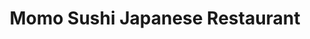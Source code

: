 ---
layout: place
title: "Momo Sushi Japanese Restaurant"
permalink: /virginia/alexandria/momo-sushi-japanese-restaurant.html
stateAbbr: VA
stateName: Virginia
cityName: Alexandria
seo:
  name: "Momo Sushi Japanese Restaurant"
  type: Restaurant
  links: http://momosushioldtown.com/
description: "Sushi bar & kitchen with fresh rolls, teriyaki & noodles, plus lots of wine, sake & Japanese beers. Looking for sushi in Alexandria, Virginia? Check out Momo..."
place_id: ChIJL3GvV_awt4kRVgK3mtw6keo
photos:
  - >-
    AUy1YQ21MWb2MCCxweDOmJs7xn8_JEATp2Wi4JjIX54P4b2XVkKDO8nGb5MIHEwxjImDuL8-0TipWhhgHdQC0eoy-G9lrTfrgK14e5L2IqZtEdlqwulR-6H7y39QJ6MVp_SqZ1Abqzz6LLrZNCp7I0AOet4i0QdsmUoY72W-WMQS4oXIWos8gPEbK3p5xorm0-iPQ4PJz8yXXOAB2vQtz2uqIvw47Pjruld19dKeDGL0EQzbOqHCN5ew7vkZr4-K56WcOMWhJPbTL6L0Tp4gAmAY5ILV8I0IzHVhrYLYVyTtr3mnlw
  - >-
    AUy1YQ0qw9wvCDH8rrUUDaM64rKC4hDsvhV7KTT4vZeeikwbEMkgudZXSsd7UdY2-QM9uEau37-vuxqpBQOaUBu-KnGHvvB4EEusW-GIMWEAqFxueETfVsnJZc7dDspuRbpdT2_UMccwf7Qw78m7Ez27V0oF2sXNuykm7pGRENB0JmcmCO8AsjdHTSTnRxzSpYlm-7J70YKb2_fsj678nnaN7bxBp28wBcvlcZ5kYShLMdhmKmc7IXZnT3d_Ytd-GTtEFm6TBVg-SzMC_inCtd0dprw5X_bRY669O6Lwo9nQJCi7Zg
  - >-
    AUy1YQ3ZHvnFYqgaCXeFzMlpXGb5EzIH8RCYdr6-PPN_mrxwm2_IQ2qn4OKvtF8ewbkLRR79v82jAVtzS0eNS4O1xhN_8J7E44iFHXBHoJcrJGziYnriTLV0-cM3ij-SS5HFeXc6L6uzibK9DtRqpTGV0iL_kYO6dsqMzLyyGW21Df_Qk5I4667cMcC-o1ZeNe3vqhBELHmQ6ge-8_KAUmfKQ40iT9aNwfEsYrGUa01TqKR0-UI41KLYxTbr5YyrvZHv1hstSkPqF0mdAf19CqeN5kX5wSo4mLvDxZ7o23ma10KvdZNojUigN-oYURSnbKpVfmfgLJqqz5dlrKJyKwcnTNUl0uY3UllOe1rgqvRnB2DbCq2WghMvqNHm1cZHJqBce7w1695YcMl8sQovjJ9bUDmIa1GmHUT3BiBwM5fgmErBBDk_
  - >-
    AUy1YQ1_LngToNLsKybbZPXQGzjuEUrqfEOGgpyPSPce1lPXhYnjYMO2xJNNj3QWzDpwwMX6760SZzxMqNl405vAfFPQzwDYjuIzJPwgMRf8YIic-nhmn6TeX3DSOepHHD9r8vRphlDyB3RYnAN5vYvy4R4zv86FabwLDRwnIeik0z8MlMNZPmboZJFaGXwM0zIpBmyk5LZ2KXg508sQELQUSaQgkKDMTvGlY5di5Cd7suAoODmMxyWC1GpxAlM1zXSMfiTRAa4B8LATYK0GqJD3qtf6TKCorLVenfQa7r91gSkIkTGsJ1hZBk_vYgzUe-vA80CHSidD6eNVF0Xjw1ZzMEjvY2U4q57xDvyURnbC5wPvRsKCz0-Am0Nk7pVFUOAEOj_JcifpKAB2g7lRtmOXxL9tzJE1W6JRasFXGvxu-qxqOQ
  - >-
    AUy1YQ2AM3RTbO9ehFsCeupWRjJ_m6S3P9vohMZFiejMNcr_dyMUZDkM1ETD4XOAyhgqOokxlm3YePCit-AM1QtmHCeyQTHtWJInz7YdRqzV9wSgPDfXXzGCg5hXD1aAVc3H5-dQzdlGOAPjec0GNwi6MIZxpt68GTpDYPFcW6XspS6wE4JyIzMGLCawnfZOl-LDujQBaJZQAHoa1S9ul0hf5siPl0tkrml9Qfz2_eFqJwi6CDWhhH4nuNS9uwBdTN7sAIe_xgqCzuTxI80rlPzKhE6hFbK2SI5m3Xhm_BRslkoAv94csdU-sqbQ-W5Ba0XWvOBwtM7VNA1NmMBu4GuBTCRC_UzOwYBx2oeZEg_hX50Q-VjAS6aQRaD7X2pQkkc5Z0DPnZVWpS0-H727bshRel8lQy5mZqKIJceC7J7hbTctPA
  - >-
    AUy1YQ1fUlrhfkiFQiQNxMc0hJFhZ_KVMvJh4g0fPZxCzvbaVOPGKkaXa3tdkXL6ZH3OxSJDmkqbRaDZouOrIBG1FE8iVk-AGfrLnhAH04W1wRWHYJ1NSVkCDRvRoOzVT6wQkx1kLoIAyj-4VUExO5VYqxYlIDSWCXjMbLnmZ_zngTFZynDf3P5kpf7Fpqm-LRW7REoItPqkdta7ngH73gtxck73g5C2SpCv4sKbrtRh-PqotUskTW302CxK_Cr6BqniYfnds4E-pRBikg2gDgSlW_HhujCNhaQ5isektpXGwdrNxE5iG-GLhqSzkBUTYncSq1iUojDUw_JKAwEL_h4gkqcTK8P3A16_ynbNnZ0GfZleZ_ztE5W_zQ_OhXHgyYIJXHPOuGHL2bCCbIOY-RlFdKhT-Drx2H6twXnqdt0Ube8
  - >-
    AUy1YQ2V1p5WnwhEk0SBYwWIg7CLVzIZcszKpRUNVxAgq_0-Nhdf7P9mQuhLTqRbivpId2dj3T1CoJ7EVG80jW7fXQArQAznTYN2CqZaV_zxI3FmVFoU9cIEUJvhrwPSFtZBUIMuyQ901XWxMb80b0aBZ70NiidjuA-E3Y-cFeR4xZYKxE5qoEcRNm_zu3VmL7wp1Ygr_mVk7VK0sCHd5iN-8W4sFJOyd__30OdBHnE4YCelCVmyXYahLv60ZWaX3b2Ia7VaQdKPmMdnDaP23zf2zK_NxG66Cgshtc1SUcyTeHPCO8W67ydgWvYRFGk4atytE30cKdRVyVkdGwmce_DcQzf1ddZ3XW9bNP39gjO1QHHDSgkXuOWYobuqdMcVNOOWW5ONp1efovjhHx6MKAZOSe8OC-KTQMUKVCtZl8N3LNdFJLl-
  - >-
    AUy1YQ24dWMNH9GzFG7Nm4be6Ld4fLYLZaDQP-OLb4fAoVtv0TMLIduacc95DN_idr12JvvO6RlYgKXOpH0BjG9lXqXKe-AFrwitq61_c0Nu_BgntrRdhBb-bePHIDAhhHM1ts7Jd6GeuSrYWf3Na1MUMuuaUuPI_XEnsjQXEeudtYQHm5Tnofeh0LrbzRxTBy1TkeTSIzq2Q_hNiuYN7oKMCDZ54-Eg4OUVAlm2UxnMJ6coGoMiyJwzVM840pUQTmykngO3vP0awueqBHji7dh6EpuzCvRoi0ebboigsj0tUH1pvQ
  - >-
    AUy1YQ13HtKkLOP6YzQHmH-T5v3escQoluUcDN9cjuZoYCdvaRK4u4FBUoF18ThnKAwFQAvaR3SWPgcVz3YMAX98rIe2eOe94yZfHyq2ozmFsc544wvx7Gd-xVDIra8RawKTFfJfB0aQvrcgKvb4B-EjQBaJtk_iEppeYiTzkJioh3LX0R_WHdeSalfxfmxcI6vP2srV96746UO4kiDAmd7IvHd2Ta5HML720XKmh5CH4lMVK1gsrQfPhtpq3YzsN5bdwIyXVjh_EwyQAaI7ENzhrTFENrnmL2iDcySdKoyd76itcw
  - >-
    AUy1YQ3ecB_r6b5JARfEPB3I4tfX_VZ-Su_Vq81Ln7iXYPRfURrpXmoFNk3TsC-s2g5VrZXMmy68Nj0lo7-YitwG3zD51N69s_5Vm5sxxj66ksT4AEQI7GrCVnIVjypP3orR3HmpKvpCUW54zhAs3hCpSmXY7wPh7zs7MHxEo9pcQ0DY6LFO6wvcJ3upIBglvq0zNa8_1orsw-JCzyYCg5eE8eAEmEHxI-T_4g3Sc9i6gqZLgTg5cKQwHuIseSq_u95Dv1K317NZtUp70u2hPHMbdxdQGayN25KCZU_IUbL1zcuKjr3vWH_EjJ29bRlNUWrDAnO82NQSG0Bl9sjCPMMkLWkSvdxwqc1wEQsV9HqE69FaGFlCKt_Yi85WRd5fytJpNNGs3gPk0lhHdyElfSjvlwFV54uh91w7l8_qD8uaSM0_cw
address: 212 Queen St, Alexandria, VA 22314, USA
street: 212 Queen St
city: Alexandria
state: VA
zip: '22314'
country: USA
neighborhood: Alexandria Historical District
latitude: '38.806550'
longitude: '-77.041465'
accessibility_options:
  wheelchairAccessibleEntrance: false
business_status: OPERATIONAL
name: Momo Sushi Japanese Restaurant
google_maps_links:
  directionsUri: >-
    https://www.google.com/maps/dir//''/data=!4m7!4m6!1m1!4e2!1m2!1m1!1s0x89b7b0f657af712f:0xea913adc9ab70256!3e0
  photosUri: >-
    https://www.google.com/maps/place//data=!4m3!3m2!1s0x89b7b0f657af712f:0xea913adc9ab70256!10e5
  placeUri: https://maps.google.com/?cid=16902355595661083222
  reviewsUri: >-
    https://www.google.com/maps/place//data=!4m4!3m3!1s0x89b7b0f657af712f:0xea913adc9ab70256!9m1!1b1
  writeAReviewUri: >-
    https://www.google.com/maps/place//data=!4m3!3m2!1s0x89b7b0f657af712f:0xea913adc9ab70256!12e1
primary_type: Restaurant
opening_hours:
  regular: null
  current: null
secondary_opening_hours:
  regular:
    weekdayDescriptions: null
    type: null
  current:
    weekdayDescriptions: null
    type: null
phone: (703) 299-9092
price_level: PRICE_LEVEL_MODERATE
price_range: $20 &mdash; 30
rating: '4.6'
rating_count: 1230
website: http://momosushioldtown.com/
reviews:
  - ChdDSUhNMG9nS0VJQ0FnSURfaDk2NXdRRRAB
  - ChZDSUhNMG9nS0VJQ0FnSURYdjlYYVlBEAE
  - ChdDSUhNMG9nS0VJQ0FnTUNnNXJ2UmhRRRAB
  - ChZDSUhNMG9nS0VJQ0FnSUNmNzZXNFFnEAE
  - ChdDSUhNMG9nS0VJQ0FnSURYaWRQc2dnRRAB
parking_options:
  paidParkingLot: true
  freeStreetParking: true
  paidStreetParking: true
payment_options:
  acceptsCreditCards: true
  acceptsDebitCards: true
  acceptsNfc: true
allow_dogs: null
curbside_pickup: false
delivery: true
dine_in: true
good_for_children: true
good_for_groups: null
good_for_sports: false
live_music: true
menu_for_children: null
outdoor_seating: false
reservable: false
restroom: true
serves_beer: true
serves_breakfast: false
serves_brunch: false
serves_cocktails: true
serves_coffee: false
serves_dinner: true
serves_dessert: true
serves_lunch: true
serves_vegetarian_food: true
serves_wine: true
takeout: true
summary: >-
  Sushi bar & kitchen with fresh rolls, teriyaki & noodles, plus lots of wine,
  sake & Japanese beers.

---